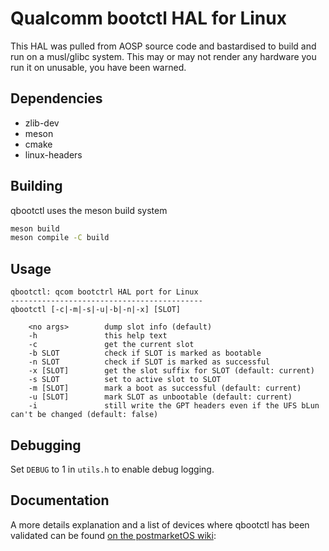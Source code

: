 # Qualcomm bootctl HAL for Linux

This HAL was pulled from AOSP source code and bastardised to build and run on a musl/glibc system. This may or may not render any hardware you run it on unusable, you have been warned.

## Dependencies

* zlib-dev
* meson
* cmake
* linux-headers

## Building

qbootctl uses the meson build system

```sh
meson build
meson compile -C build
```

## Usage

```text
qbootctl: qcom bootctrl HAL port for Linux
-------------------------------------------
qbootctl [-c|-m|-s|-u|-b|-n|-x] [SLOT]

    <no args>        dump slot info (default)
    -h               this help text
    -c               get the current slot
    -b SLOT          check if SLOT is marked as bootable
    -n SLOT          check if SLOT is marked as successful
    -x [SLOT]        get the slot suffix for SLOT (default: current)
    -s SLOT          set to active slot to SLOT
    -m [SLOT]        mark a boot as successful (default: current)
    -u [SLOT]        mark SLOT as unbootable (default: current)
    -i               still write the GPT headers even if the UFS bLun can't be changed (default: false)
```

## Debugging

Set `DEBUG` to 1 in `utils.h` to enable debug logging.

## Documentation

A more details explanation and a list of devices where qbootctl has been
validated can be found [on the postmarketOS wiki](https://wiki.postmarketos.org/wiki/Android_AB_Slots):
